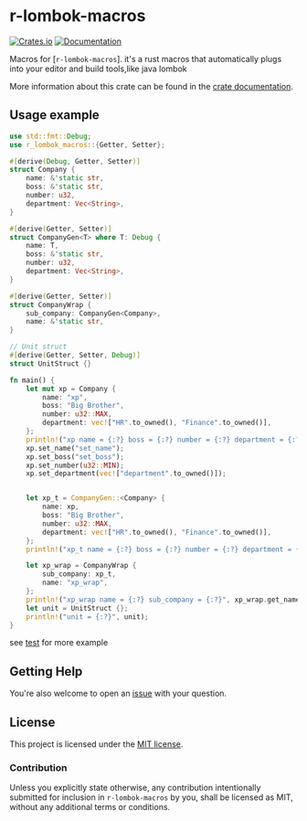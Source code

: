 # r-lombok-macros

[![Crates.io](https://img.shields.io/crates/v/r-lombok-macros)](https://crates.io/crates/r-lombok-macros)
[![Documentation](https://docs.rs/r-lombok-macros/badge.svg)](https://docs.rs/r-lombok-macros)

Macros for [`r-lombok-macros`]. it's a rust macros that automatically plugs into your editor and build tools,like java
lombok

More information about this crate can be found in the [crate documentation][docs].

## Usage example

```rust
use std::fmt::Debug;
use r_lombok_macros::{Getter, Setter};

#[derive(Debug, Getter, Setter)]
struct Company {
    name: &'static str,
    boss: &'static str,
    number: u32,
    department: Vec<String>,
}

#[derive(Getter, Setter)]
struct CompanyGen<T> where T: Debug {
    name: T,
    boss: &'static str,
    number: u32,
    department: Vec<String>,
}

#[derive(Getter, Setter)]
struct CompanyWrap {
    sub_company: CompanyGen<Company>,
    name: &'static str,
}

// Unit struct
#[derive(Getter, Setter, Debug)]
struct UnitStruct {}

fn main() {
    let mut xp = Company {
        name: "xp",
        boss: "Big Brother",
        number: u32::MAX,
        department: vec!["HR".to_owned(), "Finance".to_owned()],
    };
    println!("xp name = {:?} boss = {:?} number = {:?} department = {:?}", xp.get_name(), xp.get_boss(), xp.get_number(), xp.get_department());
    xp.set_name("set_name");
    xp.set_boss("set_boss");
    xp.set_number(u32::MIN);
    xp.set_department(vec!["department".to_owned()]);


    let xp_t = CompanyGen::<Company> {
        name: xp,
        boss: "Big Brother",
        number: u32::MAX,
        department: vec!["HR".to_owned(), "Finance".to_owned()],
    };
    println!("xp_t name = {:?} boss = {:?} number = {:?} department = {:?}", xp_t.get_name(), xp_t.get_boss(), xp_t.get_number(), xp_t.get_department());

    let xp_wrap = CompanyWrap {
        sub_company: xp_t,
        name: "xp_wrap",
    };
    println!("xp_wrap name = {:?} sub_company = {:?}", xp_wrap.get_name(), xp_wrap.get_sub_company().get_name());
    let unit = UnitStruct {};
    println!("unit = {:?}", unit);
}

```

see [test][test] for more example

## Getting Help

You're also welcome to open an [issue] with your question.

## License

This project is licensed under the [MIT license][license].

### Contribution

Unless you explicitly state otherwise, any contribution intentionally submitted for inclusion in `r-lombok-macros` by
you, shall be licensed as MIT, without any additional terms or conditions.

[docs]: https://docs.rs/r-lombok-macros

[issue]: https://github.com/dengzhq/r-lombok-macros/issues/new

[test]: https://github.com/dengzhq/r-lombok-macros/tree/master/tests

[license]: https://github.com/dengzhq/r-lombok-macros/blob/master/LICENSE